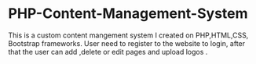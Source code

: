 # PHP-Content-Management-System

This is a custom content mangement system I created on PHP,HTML,CSS, Bootstrap frameworks.
User need to register to the website to login, after that the user can add ,delete or edit pages and upload logos .
